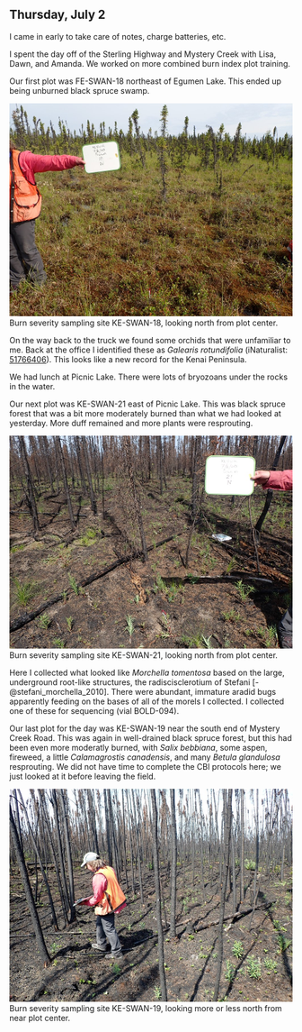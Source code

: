 
## Thursday, July 2

<!-- 06:45-17:00 -->

I came in early to take care of notes, charge batteries, etc.

I spent the day off of the Sterling Highway and Mystery Creek with Lisa, Dawn, and Amanda. We worked on more combined burn index plot training.

Our first plot was FE-SWAN-18 northeast of Egumen Lake. This ended up being unburned black spruce swamp. 

![Burn severity sampling site KE-SWAN-18, looking north from plot center.](2020-07-02_KE-SWAN-18_N.jpg)\
Burn severity sampling site KE-SWAN-18, looking north from plot center.

On the way back to the truck we found some orchids that were unfamiliar to me. Back at the office I identified these as *Galearis rotundifolia* (iNaturalist: [51766406](https://www.inaturalist.org/observations/51766406)). This looks like a new record for the Kenai Peninsula.

We had lunch at Picnic Lake. There were lots of bryozoans under the rocks in the water.

Our next plot was KE-SWAN-21 east of Picnic Lake. This was black spruce forest that was a bit more moderately burned than what we had looked at yesterday. More duff remained and more plants were resprouting.

![Burn severity sampling site KE-SWAN-21, looking north from plot center.](2020-07-02_KE-SWAN-21_N.jpg)\
Burn severity sampling site KE-SWAN-21, looking north from plot center.

Here I collected what looked like *Morchella tomentosa* based on the large, underground root-like structures, the radiscisclerotium of Stefani [-@stefani_morchella_2010]. There were abundant, immature aradid bugs apparently feeding on the bases of all of the morels I collected. I collected one of these for sequencing (vial BOLD-094).

Our last plot for the day was KE-SWAN-19 near the south end of Mystery Creek Road. This was again in well-drained black spruce forest, but this had been even more moderatly burned, with *Salix bebbiana*, some aspen, fireweed, a little *Calamagrostis canadensis*, and many *Betula glandulosa* resprouting. We did not have time to complete the CBI protocols here; we just looked at it before leaving the field.

![Burn severity sampling site KE-SWAN-19, looking north from plot center.](2020-07-02_KE-SWAN-19_N.jpg)\
Burn severity sampling site KE-SWAN-19, looking more or less north from near plot center.
